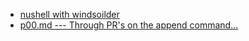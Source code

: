 

- [nushell with windsoilder](https://rustacean-station.org/episode/windsoilder/)
- [p00.md --- Through PR's on the append command...](./p00.md)
